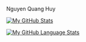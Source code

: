 Nguyen Quang Huy

[![My GitHub Stats](https://github-readme-stats.vercel.app/api/?username=Dev789-del&count_private=true&theme=tokyonight&showicons=true)]()

[![My GitHub Language Stats](https://github-readme-stats.vercel.app/api/top-langs/?username=Dev789-del&langs_count=5&theme=tokyonight)]()

<!---
Dev789-del/Dev789-del is a ✨ special ✨ repository because its `README.md` (this file) appears on your GitHub profile.
You can click the Preview link to take a look at your changes.
--->
